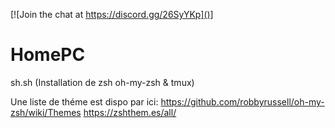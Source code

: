 [![Join the chat at https://discord.gg/26SyYKp]()]


# HomePC
sh.sh (Installation de zsh oh-my-zsh & tmux)

Une liste de théme est dispo par ici:
https://github.com/robbyrussell/oh-my-zsh/wiki/Themes
https://zshthem.es/all/

